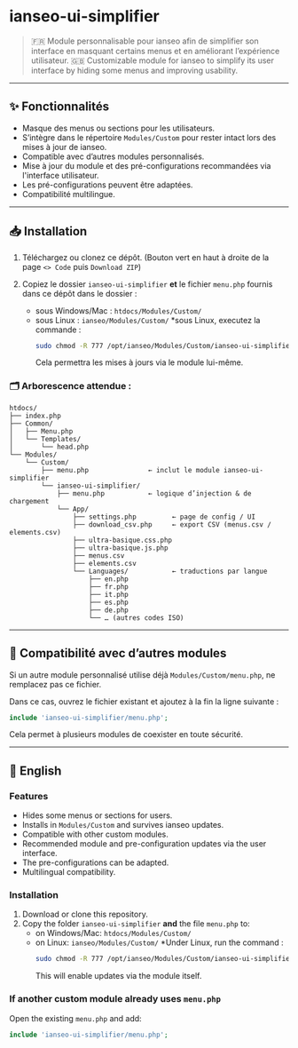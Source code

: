 
# ianseo-ui-simplifier

> 🇫🇷 Module personnalisable pour ianseo afin de simplifier son interface en masquant certains menus et en améliorant l’expérience utilisateur.
> 🇬🇧 Customizable module for ianseo to simplify its user interface by hiding some menus and improving usability.

---

## ✨ Fonctionnalités

- Masque des menus ou sections pour les utilisateurs.
- S’intègre dans le répertoire `Modules/Custom` pour rester intact lors des mises à jour de ianseo.
- Compatible avec d’autres modules personnalisés.
- Mise à jour du module et des pré-configurations recommandées via l'interface utilisateur.
- Les pré-configurations peuvent être adaptées.
- Compatibilité multilingue.

---

## 📥 Installation

1. Téléchargez ou clonez ce dépôt. (Bouton vert en haut à droite de la page `<> Code` puis `Download ZIP`)
2. Copiez le dossier `ianseo-ui-simplifier` **et** le fichier `menu.php` fournis dans ce dépôt dans le dossier :  

   - sous Windows/Mac : `htdocs/Modules/Custom/`
   - sous Linux : `ianseo/Modules/Custom/`
      *sous Linux, executez la commande :
     ```bash
     sudo chmod -R 777 /opt/ianseo/Modules/Custom/ianseo-ui-simplifier/
     ```
     Cela permettra les mises à jours via le module lui-même.

### 🗂️ Arborescence attendue :

```
htdocs/
├── index.php
├── Common/
│   ├── Menu.php
│   └── Templates/
│       └── head.php
└── Modules/
    └── Custom/
        ├── menu.php               ← inclut le module ianseo-ui-simplifier
        └── ianseo-ui-simplifier/
            ├── menu.php           ← logique d’injection & de chargement
            └── App/
                ├── settings.php         ← page de config / UI
                ├── download_csv.php     ← export CSV (menus.csv / elements.csv)
                ├── ultra-basique.css.php
                ├── ultra-basique.js.php
                ├── menus.csv
                ├── elements.csv
                └── Languages/           ← traductions par langue
                    ├── en.php
                    ├── fr.php
                    ├── it.php
                    ├── es.php
                    ├── de.php
                    └── … (autres codes ISO)
```

---

## 🧩 Compatibilité avec d’autres modules

Si un autre module personnalisé utilise déjà `Modules/Custom/menu.php`, ne remplacez pas ce fichier.

Dans ce cas, ouvrez le fichier existant et ajoutez à la fin la ligne suivante :

```php
include 'ianseo-ui-simplifier/menu.php';
```

Cela permet à plusieurs modules de coexister en toute sécurité.

---

## 📝 English

### Features
- Hides some menus or sections for users.
- Installs in `Modules/Custom` and survives ianseo updates.
- Compatible with other custom modules.
- Recommended module and pre-configuration updates via the user interface.
- The pre-configurations can be adapted.
- Multilingual compatibility.

### Installation
1. Download or clone this repository.
2. Copy the folder `ianseo-ui-simplifier` **and** the file `menu.php` to:
   - on Windows/Mac: `htdocs/Modules/Custom/`
   - on Linux: `ianseo/Modules/Custom/`
     *Under Linux, run the command :
     ```bash
     sudo chmod -R 777 /opt/ianseo/Modules/Custom/ianseo-ui-simplifier/
     ```
     This will enable updates via the module itself.

### If another custom module already uses `menu.php`
Open the existing `menu.php` and add:
```php
include 'ianseo-ui-simplifier/menu.php';
```
